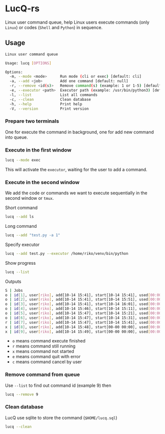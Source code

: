 # LucQ-rs

Linux user command queue, help Linux users execute commands (only `Linux`) or codes (`Shell` and `Python`) in sequence.

## Usage

```bash
Linux user command queue

Usage: lucq [OPTIONS]

Options:
  -m, --mode <mode>      Run mode (cli or exec) [default: cli]
  -a, --add <job>        Add one command [default: null]
  -r, --remove <id(s)>   Remove command(s) (example: 1 or 1-5) [default: null]
  -e, --executor <path>  Executor path (example: /usr/bin/python3) [default: null]
  -l, --list             List all commands
  -c, --clean            Clean database
  -h, --help             Print help
  -V, --version          Print version
```

### Prepare two terminals

One for execute the command in background, one for add new command into queue.

### Execute in the first window

```bash
lucq --mode exec
```

This will activate the `executor`, waiting for the user to add a command.

### Execute in the second window

We add the code or commands we want to execute sequentially in the second window or `tmux`.

Short command

```bash
lucq --add ls
```

Long command

```bash
lucq --add "test.py -a 1"
```

Specify executor

```bash
lucq --add test.py --executor /home/riko/venv/bin/python
```

Show progress

```bash
lucq --list
```

Outputs

```bash
S | Jobs
o | id[1], user[riko], add[10-14 15:41], start[10-14 15:41], used[00:00:10], command[test.py]
o | id[2], user[riko], add[10-14 15:41], start[10-14 15:51], used[00:00:10], command[test.py]
o | id[3], user[riko], add[10-14 15:41], start[10-14 16:01], used[00:00:10], command[test.py]
o | id[4], user[riko], add[10-14 15:46], start[10-14 15:11], used[00:00:10], command[test.py -a 1]
o | id[5], user[riko], add[10-14 15:47], start[10-14 15:21], used[00:00:10], command[test.py -a 1]
o | id[6], user[riko], add[10-14 15:47], start[10-14 15:31], used[00:00:10], command[test.py -a 1]
r | id[7], user[riko], add[10-14 15:47], start[10-14 15:41], used[00:00:00], command[test.py -a 1]
x | id[8], user[riko], add[10-14 15:48], start[00-00 00:00], used[00:00:00], command[test.py -a 1]
x | id[9], user[riko], add[10-14 15:49], start[00-00 00:00], used[00:00:00], command[test.py -a 1]
```

- `o` means command execute finished
- `r` means command still running
- `x` means command not started
- `e` means command quit with error
- `c` means command cancel by user


### Remove command from queue

Use `--list` to find out command id (example 9) then

```bash
lucq --remove 9
```

### Clean database

LucQ use sqlite to store the command (`$HOME/lucq.sql`)

```bash
lucq --clean
```
